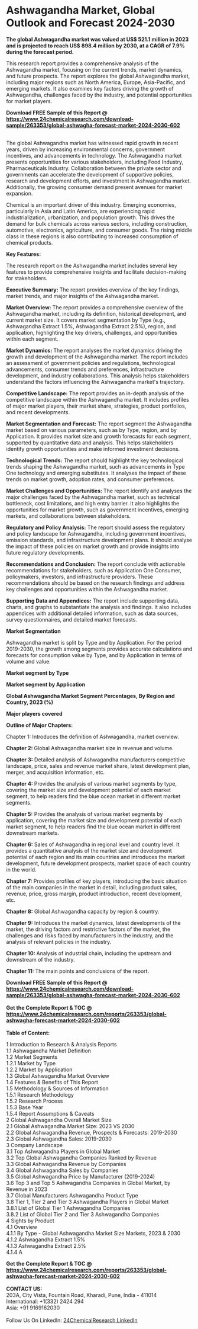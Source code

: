 <h1>Ashwagandha Market, Global Outlook and Forecast 2024-2030</h1><p><strong>The global Ashwagandha market was valued at US$ 521.1 million in 2023 and is projected to reach US$ 898.4 million by 2030, at a CAGR of 7.9% during the forecast period.</strong></p><p>
</p><p>This research report provides a comprehensive analysis of the Ashwagandha market, focusing on the current trends, market dynamics, and future prospects. The report explores the global Ashwagandha market, including major regions such as North America, Europe, Asia-Pacific, and emerging markets. It also examines key factors driving the growth of Ashwagandha, challenges faced by the industry, and potential opportunities for market players.</p><div><b>Download FREE Sample of this Report @ 
            <a href="https://www.24chemicalresearch.com/download-sample/263353/global-ashwagha-forecast-market-2024-2030-602">
            https://www.24chemicalresearch.com/download-sample/263353/global-ashwagha-forecast-market-2024-2030-602</a></b></div><br><p>
The global Ashwagandha market has witnessed rapid growth in recent years, driven by increasing environmental concerns, government incentives, and advancements in technology. The Ashwagandha market presents opportunities for various stakeholders, including Food Industry, Pharmaceuticals Industry. Collaboration between the private sector and governments can accelerate the development of supportive policies, research and development efforts, and investment in Ashwagandha market. Additionally, the growing consumer demand present avenues for market expansion.</p><p>
</p><p>
Chemical is an important driver of this industry. Emerging economies, particularly in Asia and Latin America, are experiencing rapid industrialization, urbanization, and population growth. This drives the demand for bulk chemicals across various sectors, including construction, automotive, electronics, agriculture, and consumer goods. The rising middle class in these regions is also contributing to increased consumption of chemical products.</p><p>
<strong>Key Features:</strong></p><p>
The research report on the Ashwagandha market includes several key features to provide comprehensive insights and facilitate decision-making for stakeholders.</p><p>
<strong>Executive Summary: </strong>The report provides overview of the key findings, market trends, and major insights of the Ashwagandha market.</p><p>
<strong>Market Overview: </strong>The report provides a comprehensive overview of the Ashwagandha market, including its definition, historical development, and current market size. It covers market segmentation by Type (e.g., Ashwagandha Extract 1.5%, Ashwagandha Extract 2.5%), region, and application, highlighting the key drivers, challenges, and opportunities within each segment.</p><p>
<strong>Market Dynamics: </strong>The report analyses the market dynamics driving the growth and development of the Ashwagandha market. The report includes an assessment of government policies and regulations, technological advancements, consumer trends and preferences, infrastructure development, and industry collaborations. This analysis helps stakeholders understand the factors influencing the Ashwagandha market's trajectory.</p><p>
<strong>Competitive Landscape:</strong> The report provides an in-depth analysis of the competitive landscape within the Ashwagandha market. It includes profiles of major market players, their market share, strategies, product portfolios, and recent developments.</p><p>
<strong>Market Segmentation and Forecast:</strong> The report segment the Ashwagandha market based on various parameters, such as by Type, region, and by Application. It provides market size and growth forecasts for each segment, supported by quantitative data and analysis. This helps stakeholders identify growth opportunities and make informed investment decisions.</p><p>
<strong>Technological Trends:</strong> The report should highlight the key technological trends shaping the Ashwagandha market, such as advancements in Type One technology and emerging substitutes. It analyses the impact of these trends on market growth, adoption rates, and consumer preferences.</p><p>
<strong>Market Challenges and Opportunities: </strong>The report identify and analyses the major challenges faced by the Ashwagandha market, such as technical bottleneck, cost limitations, and high entry barrier. It also highlights the opportunities for market growth, such as government incentives, emerging markets, and collaborations between stakeholders.</p><p>
<strong>Regulatory and Policy Analysis:</strong> The report should assess the regulatory and policy landscape for Ashwagandha, including government incentives, emission standards, and infrastructure development plans. It should analyse the impact of these policies on market growth and provide insights into future regulatory developments.</p><p>
<strong>Recommendations and Conclusion: </strong>The report conclude with actionable recommendations for stakeholders, such as Application One Consumer, policymakers, investors, and infrastructure providers. These recommendations should be based on the research findings and address key challenges and opportunities within the Ashwagandha market.</p><p>
<strong>Supporting Data and Appendices:</strong> The report include supporting data, charts, and graphs to substantiate the analysis and findings. It also includes appendices with additional detailed information, such as data sources, survey questionnaires, and detailed market forecasts.</p><p>
<strong>Market Segmentation</strong></p><p>
Ashwagandha market is split by Type and by Application. For the period 2019-2030, the growth among segments provides accurate calculations and forecasts for consumption value by Type, and by Application in terms of volume and value.</p><p>
<strong>Market segment by Type</strong></p><p>
</p><p>
</p><p><strong>Market segment by Application</strong></p><p>
</p><p>
</p><p><strong>Global Ashwagandha Market Segment Percentages, By Region and Country, 2023 (%)</strong></p><p>
</p><p>
<strong>Major players covered</strong></p><p>
</p><p>
</p><p><strong>Outline of Major Chapters:</strong></p><p>
Chapter 1: Introduces the definition of Ashwagandha, market overview.</p><p>
<strong>Chapter 2: </strong>Global Ashwagandha market size in revenue and volume.</p><p>
<strong>Chapter 3:</strong> Detailed analysis of Ashwagandha manufacturers competitive landscape, price, sales and revenue market share, latest development plan, merger, and acquisition information, etc.</p><p>
<strong>Chapter 4: </strong>Provides the analysis of various market segments by type, covering the market size and development potential of each market segment, to help readers find the blue ocean market in different market segments.</p><p>
<strong>Chapter 5:</strong> Provides the analysis of various market segments by application, covering the market size and development potential of each market segment, to help readers find the blue ocean market in different downstream markets.</p><p>
<strong>Chapter 6:</strong> Sales of Ashwagandha in regional level and country level. It provides a quantitative analysis of the market size and development potential of each region and its main countries and introduces the market development, future development prospects, market space of each country in the world.</p><p>
<strong>Chapter 7: </strong>Provides profiles of key players, introducing the basic situation of the main companies in the market in detail, including product sales, revenue, price, gross margin, product introduction, recent development, etc.</p><p>
<strong>Chapter 8:</strong> Global Ashwagandha capacity by region &amp; country.</p><p>
<strong>Chapter 9:</strong> Introduces the market dynamics, latest developments of the market, the driving factors and restrictive factors of the market, the challenges and risks faced by manufacturers in the industry, and the analysis of relevant policies in the industry.</p><p>
<strong>Chapter 10: </strong>Analysis of industrial chain, including the upstream and downstream of the industry.</p><p>
<strong>Chapter 11: </strong>The main points and conclusions of the report.</p><div><b>Download FREE Sample of this Report @ 
            <a href="https://www.24chemicalresearch.com/download-sample/263353/global-ashwagha-forecast-market-2024-2030-602">
            https://www.24chemicalresearch.com/download-sample/263353/global-ashwagha-forecast-market-2024-2030-602</a></b></div><br><div><b>Get the Complete Report & TOC @ 
            <a href="https://www.24chemicalresearch.com/reports/263353/global-ashwagha-forecast-market-2024-2030-602">
            https://www.24chemicalresearch.com/reports/263353/global-ashwagha-forecast-market-2024-2030-602</a></b></div><br>
            <b>Table of Content:</b><p>1 Introduction to Research & Analysis Reports<br />
    1.1 Ashwagandha Market Definition<br />
    1.2 Market Segments<br />
        1.2.1 Market by Type<br />
        1.2.2 Market by Application<br />
    1.3 Global Ashwagandha Market Overview<br />
    1.4 Features & Benefits of This Report<br />
    1.5 Methodology & Sources of Information<br />
        1.5.1 Research Methodology<br />
        1.5.2 Research Process<br />
        1.5.3 Base Year<br />
        1.5.4 Report Assumptions & Caveats<br />
2 Global Ashwagandha Overall Market Size<br />
    2.1 Global Ashwagandha Market Size: 2023 VS 2030<br />
    2.2 Global Ashwagandha Revenue, Prospects & Forecasts: 2019-2030<br />
    2.3 Global Ashwagandha Sales: 2019-2030<br />
3 Company Landscape<br />
    3.1 Top Ashwagandha Players in Global Market<br />
    3.2 Top Global Ashwagandha Companies Ranked by Revenue<br />
    3.3 Global Ashwagandha Revenue by Companies<br />
    3.4 Global Ashwagandha Sales by Companies<br />
    3.5 Global Ashwagandha Price by Manufacturer (2019-2024)<br />
    3.6 Top 3 and Top 5 Ashwagandha Companies in Global Market, by Revenue in 2023<br />
    3.7 Global Manufacturers Ashwagandha Product Type<br />
    3.8 Tier 1, Tier 2 and Tier 3 Ashwagandha Players in Global Market<br />
        3.8.1 List of Global Tier 1 Ashwagandha Companies<br />
        3.8.2 List of Global Tier 2 and Tier 3 Ashwagandha Companies<br />
4 Sights by Product<br />
    4.1 Overview<br />
        4.1.1 By Type - Global Ashwagandha Market Size Markets, 2023 & 2030<br />
        4.1.2 Ashwagandha Extract 1.5%<br />
        4.1.3 Ashwagandha Extract 2.5%<br />
        4.1.4 A</p><div><b>Get the Complete Report & TOC @ 
            <a href="https://www.24chemicalresearch.com/reports/263353/global-ashwagha-forecast-market-2024-2030-602">
            https://www.24chemicalresearch.com/reports/263353/global-ashwagha-forecast-market-2024-2030-602</a></b></div><br><b>CONTACT US:</b><br>
            203A, City Vista, Fountain Road, Kharadi, Pune, India - 411014<br>
            International: +1(332) 2424 294<br>
            Asia: +91 9169162030 <br><br>
            Follow Us On LinkedIn: <a href="https://www.linkedin.com/company/24chemicalresearch/">24ChemicalResearch LinkedIn</a>